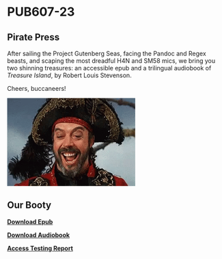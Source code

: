 # PUB607-23

## Pirate Press

After sailing the Project Gutenberg Seas, facing the Pandoc and Regex beasts, and scaping the most dreadful H4N and SM58 mics,
we bring you two shinning treasures: an accessible epub and a trilingual audiobook of *Treasure Island*,
by Robert Louis Stevenson.

Cheers, buccaneers!


![](https://github.com/Adi112401/Treasure-Island-Ebook-Project/blob/main/hahaha-laughing.gif)

## Our Booty

**[Download Epub](https://github.com/Adi112401/Treasure-Island-Ebook-Project/raw/main/Treasure-Island.epub)**

**[Download Audiobook](https://github.com/Adi112401/Treasure-Island-Ebook-Project/raw/main/Treasure-Island.epub)**

**[Access Testing Report](https://github.com/Adi112401/Treasure-Island-Ebook-Project/blob/main/Testing%20Report.md)**
